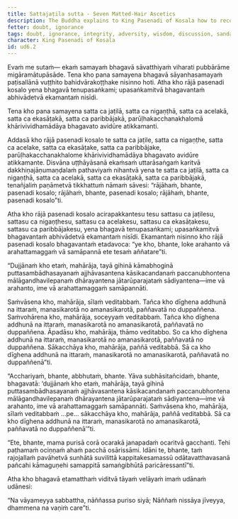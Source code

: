```yaml
---
title: Sattajaṭila sutta - Seven Matted-Hair Ascetics
description: The Buddha explains to King Pasenadi of Kosala how to recognize the wholesome qualities of another person.
fetter: doubt, ignorance
tags: doubt, ignorance, integrity, adversity, wisdom, discussion, sandalwood, garlands, fragrances, ointments, gold, money, ethical conduct, dealings, adversity, misfortune discussion, wisdom, ud, ud6
character: King Pasenadi of Kosala
id: ud6.2
---
```


Evaṁ me sutaṁ— ekaṁ samayaṁ bhagavā sāvatthiyaṁ viharati pubbārāme migāramātupāsāde. Tena kho pana samayena bhagavā sāyanhasamayaṁ paṭisallānā vuṭṭhito bahidvārakoṭṭhake nisinno hoti. Atha kho rājā pasenadi kosalo yena bhagavā tenupasaṅkami; upasaṅkamitvā bhagavantaṁ abhivādetvā ekamantaṁ nisīdi.

Tena kho pana samayena satta ca jaṭilā, satta ca nigaṇṭhā, satta ca acelakā, satta ca ekasāṭakā, satta ca paribbājakā, parūḷhakacchanakhalomā khārivividhamādāya bhagavato avidūre atikkamanti.

Addasā kho rājā pasenadi kosalo te satta ca jaṭile, satta ca nigaṇṭhe, satta ca acelake, satta ca ekasāṭake, satta ca paribbājake, parūḷhakacchanakhalome khārivividhamādāya bhagavato avidūre atikkamante. Disvāna uṭṭhāyāsanā ekaṁsaṁ uttarāsaṅgaṁ karitvā dakkhiṇajāṇumaṇḍalaṁ pathaviyaṁ nihantvā yena te satta ca jaṭilā, satta ca nigaṇṭhā, satta ca acelakā, satta ca ekasāṭakā, satta ca paribbājakā, tenañjaliṁ paṇāmetvā tikkhattuṁ nāmaṁ sāvesi: “rājāhaṁ, bhante, pasenadi kosalo; rājāhaṁ, bhante, pasenadi kosalo; rājāhaṁ, bhante, pasenadi kosalo”ti.

Atha kho rājā pasenadi kosalo acirapakkantesu tesu sattasu ca jaṭilesu, sattasu ca nigaṇṭhesu, sattasu ca acelakesu, sattasu ca ekasāṭakesu, sattasu ca paribbājakesu, yena bhagavā tenupasaṅkami; upasaṅkamitvā bhagavantaṁ abhivādetvā ekamantaṁ nisīdi. Ekamantaṁ nisinno kho rājā pasenadi kosalo bhagavantaṁ etadavoca: “ye kho, bhante, loke arahanto vā arahattamaggaṁ vā samāpannā ete tesaṁ aññatare”ti.

“Dujjānaṁ kho etaṁ, mahārāja, tayā gihinā kāmabhoginā puttasambādhasayanaṁ ajjhāvasantena kāsikacandanaṁ paccanubhontena mālāgandhavilepanaṁ dhārayantena jātarūparajataṁ sādiyantena—ime vā arahanto, ime vā arahattamaggaṁ samāpannāti.

Saṁvāsena kho, mahārāja, sīlaṁ veditabbaṁ. Tañca kho dīghena addhunā na ittaraṁ, manasikarotā no amanasikarotā, paññavatā no duppaññena. Saṁvohārena kho, mahārāja, soceyyaṁ veditabbaṁ. Tañca kho dīghena addhunā na ittaraṁ, manasikarotā no amanasikarotā, paññavatā no duppaññena. Āpadāsu kho, mahārāja, thāmo veditabbo. So ca kho dīghena addhunā na ittaraṁ, manasikarotā no amanasikarotā, paññavatā no duppaññena. Sākacchāya kho, mahārāja, paññā veditabbā. Sā ca kho dīghena addhunā na ittaraṁ, manasikarotā no amanasikarotā, paññavatā no duppaññenā”ti.

“Acchariyaṁ, bhante, abbhutaṁ, bhante. Yāva subhāsitañcidaṁ, bhante, bhagavatā: ‘dujjānaṁ kho etaṁ, mahārāja, tayā gihinā puttasambādhasayanaṁ ajjhāvasantena kāsikacandanaṁ paccanubhontena mālāgandhavilepanaṁ dhārayantena jātarūparajataṁ sādiyantena—ime vā arahanto, ime vā arahattamaggaṁ samāpannāti. Saṁvāsena kho, mahārāja, sīlaṁ veditabbaṁ …pe… sākacchāya kho, mahārāja, paññā veditabbā. Sā ca kho dīghena addhunā na ittaraṁ, manasikarotā no amanasikarotā, paññavatā no duppaññenā’”ti.

“Ete, bhante, mama purisā corā ocarakā janapadaṁ ocaritvā gacchanti. Tehi paṭhamaṁ ociṇṇaṁ ahaṁ pacchā osārissāmi. Idāni te, bhante, taṁ rajojallaṁ pavāhetvā sunhātā suvilittā kappitakesamassū odātavatthavasanā pañcahi kāmaguṇehi samappitā samaṅgibhūtā paricāressantī”ti.

Atha kho bhagavā etamatthaṁ viditvā tāyaṁ velāyaṁ imaṁ udānaṁ udānesi:

“Na vāyameyya sabbattha,
nāññassa puriso siyā;
Nāññaṁ nissāya jīveyya,
dhammena na vaṇiṁ care”ti.